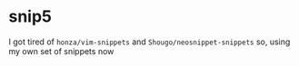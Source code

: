 snip5
=====

I got tired of `honza/vim-snippets` and `Shougo/neosnippet-snippets` so, using my own set of snippets now
